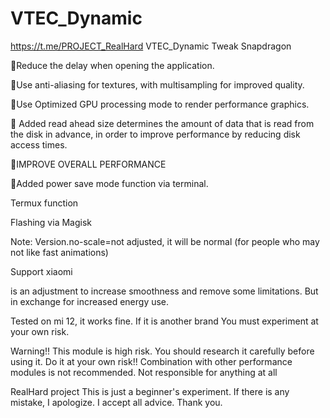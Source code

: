 # VTEC_Dynamic
https://t.me/PROJECT_RealHard
VTEC_Dynamic Tweak Snapdragon 

🔸Reduce the delay when opening the application.

🔸Use anti-aliasing for textures, with multisampling for improved quality.

🔸Use Optimized GPU processing mode to render performance graphics.

🔸 Added read ahead size determines the amount of data that is read from the disk in advance, in order to improve performance by reducing disk access times.

🔸IMPROVE OVERALL PERFORMANCE

🔸Added power save mode function via terminal.

Termux function


Flashing via Magisk


Note: Version.no-scale=not adjusted, it will be normal (for people who may not like fast animations)



Support xiaomi

is an adjustment to increase smoothness and remove some limitations.  But in exchange for increased energy use.

Tested on mi 12, it works fine.  If it is another brand  You must experiment at your own risk.


Warning!! This module is high risk. You should research it carefully before using it. Do it at your own risk!!  Combination with other performance modules is not recommended.  Not responsible for anything at all

RealHard project This is just a beginner's experiment. If there is any mistake, I apologize. I accept all advice. Thank you.

